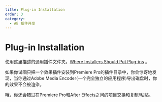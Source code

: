 ```yaml
---
title: Plug-in Installation
order: 3
category:
  - AE 插件开发
---
```


# Plug-in Installation

使用这里描述的通用插件文件夹。[Where Installers Should Put Plug-ins](.../intro/where-installers-should-put-plug-ins.html) 。

如果你试图只把一个效果插件安装到Premiere Pro的插件目录中，你会惊讶地发现，当你通过Adobe Media Encoder(一个完全独立的应用程序)导出磁盘时，你的效果不会被渲染。

哦，你还会错过在Premiere Pro和After Effects之间的项目交换和复制/粘贴。